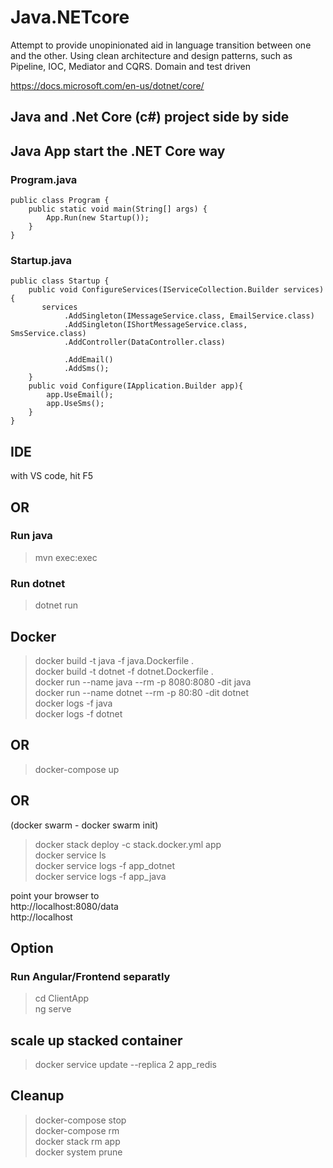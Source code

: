 # Java.NETcore
Attempt to provide unopinionated aid in language transition between one and the other.
Using clean architecture and design patterns, such as Pipeline, IOC, Mediator and CQRS.
Domain and test driven

https://docs.microsoft.com/en-us/dotnet/core/

## Java and .Net Core (c#) project side by side

## Java App start the .NET Core way

### Program.java
```
public class Program {
    public static void main(String[] args) {
        App.Run(new Startup());
    }
}
```
### Startup.java
```
public class Startup {
    public void ConfigureServices(IServiceCollection.Builder services) {
       services
            .AddSingleton(IMessageService.class, EmailService.class)
            .AddSingleton(IShortMessageService.class, SmsService.class)
            .AddController(DataController.class)

            .AddEmail()
            .AddSms();
    }
    public void Configure(IApplication.Builder app){
        app.UseEmail();
        app.UseSms();
    }
}
```
## IDE
with VS code, hit F5
## OR
### Run java
> mvn exec:exec
### Run dotnet
> dotnet run

## Docker
> docker build -t java -f java.Dockerfile .  
> docker build -t dotnet -f dotnet.Dockerfile .  
> docker run --name java --rm -p 8080:8080 -dit java  
> docker run --name dotnet --rm -p 80:80 -dit dotnet  
> docker logs -f java  
> docker logs -f dotnet  
  
## OR  
> docker-compose up  
  
## OR  
(docker swarm - docker swarm init)  
> docker stack deploy -c stack.docker.yml app  
> docker service ls  
> docker service logs -f app_dotnet  
> docker service logs -f app_java  
  
point your browser to  
http://localhost:8080/data  
http://localhost  

## Option
### Run Angular/Frontend separatly
> cd ClientApp  
> ng serve  
  
## scale up stacked container
> docker service update --replica 2 app_redis  

## Cleanup
> docker-compose stop  
> docker-compose rm  
> docker stack rm app  
> docker system prune  
